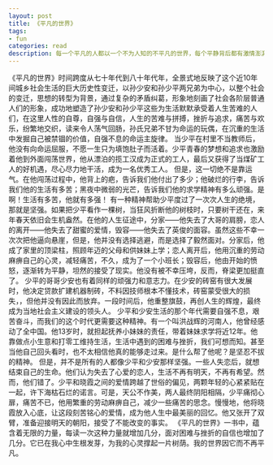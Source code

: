 ```yaml
---
layout: post
title: 《平凡的世界》
tags:
- fun
categories: read
description: 每一个平凡的人都以一个不为人知的不平凡的世界，每个平静背后都有激情澎湃，无声有时胜似有声。
---
```

《平凡的世界》时间跨度从七十年代到八十年代年，全景式地反映了这个近10年间城乡社会生活的巨大历史性变迁，以孙少安和孙少平两兄弟为中心，以整个社会的变迁，思想的转型为背景，通过复杂的矛盾纠葛，形象地刻画了社会各阶层普通人们的形象，成功地塑造了孙少安和孙少平这些为生活默默承受着人生苦难的人们，在这里人性的自尊，自强与自信，人生的苦难与拼搏，挫折与追求，痛苦与欢乐，纷繁地交织，读来令人荡气回肠，孙氏兄弟不甘为命运的玩偶，在沉重的生活中发掘自己被禁锢的价值，自强不息的命运主旋律。
当少平在村里不当教师后，他没有向命运屈服，不愿一生只为填饱肚子而活着。少平青春的梦想和追求也激励着他到外面闯荡世界，他从漂泊的揽工汉成为正式的工人，最后又获得了当煤矿工人的好机遇，尽心尽力地干活，成为一名优秀工人。
但是，这一切绝不是靠运气。在他闯荡过程中，他背上的疤，告诉我们他付出了多少；他破烂的行李，告诉我们他的生活有多苦；黑夜中微弱的光芒，告诉我们他的求学精神有多么顽强。是啊！生活有多苦，他就有多强！
有一种精神帮助少平度过了一次次人生的绝境，那就是坚强。如果把少平看作一棵树，当狂风折断他的树枝时，只要树干还在，来年春天依旧会生机盎然。在他的人生征途中，分家——他失去了大哥的肩膀，恋人的离开——他失去了甜蜜的爱情，毁容——他失去了英俊的面容。虽然这些不幸一次次把他逼向悬崖，但是，他并没有选择逃避，而是选择了毅然面对。分家后，他成了家里的顶梁柱，照顾年迈的父母和供妹妹上学；恋人离开后，他用沉重的劳动麻痹自己的心灵，减轻痛苦，不久，成为了一个小班长；毁容后，他由开始的愤怒，逐渐转为平静，坦然的接受了现实。他没有被不幸压垮，反而，脊梁更加挺直了。
少平的哥哥少安也有着同样的顽强力和意志力。在少安的砖窑有很大发展时，他决定贷款扩建机器制砖，不料因技师根本不懂技术，砖窑蒙受很大的损失，，但他并没有因此而放弃。一段时间后，他重整旗鼓，再创人生的辉煌，最终成为当地社会主义建设的领头人。
少平和少安生活的那个年代需要自强不息，艰苦奋斗，而我们的这个时代更需要这种精神。有一个叫洪战辉的河南人，他曾经感动了全中国。他13岁时，就担起抚养小妹妹的责任，带着妹妹求学将近12年。他靠做点小生意和打零工维持生活，生活中遇到的困难与挫折，我们可想而知。甚至当他自己回头看时，也不太相信他真的能够走过来。是什么帮了他呢？是坚忍不拔的精神。
但是，并不是所有的人都像少平和少安那样坚强。一些人失恋后，就想结束自己的生命。他们认为失去了心爱的恋人，生活不再有明天，不再有希望。然而，他们错了。少平和晓霞之间的爱情跨越了世俗的偏见，两颗年轻的心紧紧贴在一起，许下海枯石烂的诺言。可是，天公不作美，两人最终阴阳相隔，少平痛彻心扉，痛苦不已，他用繁重的劳动麻痹自己，减少一些痛苦的思念。慢慢地，他将晓霞放入心底，让这段刻苦铭心的爱情，成为他人生中最美丽的回忆。他又张开了双臂，准备迎接明天的朝阳，接受了不能改变的事实。
《平凡的世界》一书中，蕴含着无限的力量，每读一次这种力量就增加几分，面对困难与挫折的自信也增加了几分。它已在我心中生根发芽，为我的心灵撑起一片树荫。我的世界因它而不再平凡。
